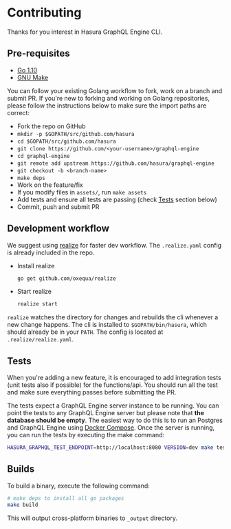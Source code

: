 # Contributing

Thanks for you interest in Hasura GraphQL Engine CLI.

## Pre-requisites

- [Go 1.10](https://golang.org/doc/install)
- [GNU Make](https://www.gnu.org/software/make/)


You can follow your existing Golang workflow to fork, work on a branch and
submit PR. If you're new to forking and working on Golang repositories, please
follow the instructions below to make sure the import paths are correct:

- Fork the repo on GitHub
- `mkdir -p $GOPATH/src/github.com/hasura`
- `cd $GOPATH/src/github.com/hasura`
- `git clone https://github.com/<your-username>/graphql-engine`
- `cd graphql-engine`
- `git remote add upstream https://github.com/hasura/graphql-engine`
- `git checkout -b <branch-name>`
- `make deps`
- Work on the feature/fix
- If you modify files in `assets/`, run `make assets`
- Add tests and ensure all tests are passing (check [Tests](#tests) section below)
- Commit, push and submit PR

## Development workflow

We suggest using [realize](https://github.com/oxequa/realize) for faster dev
workflow. The `.realize.yaml` config is already included in the repo.

- Install realize
  ```bash
  go get github.com/oxequa/realize
  ```
- Start realize
  ```bash
  realize start
  ```

`realize` watches the directory for changes and rebuilds the cli whenever a new
change happens. The cli is installed to `$GOPATH/bin/hasura`, which should
already be in your `PATH`. The config is located at `.realize/realize.yaml`.

## Tests

When you're adding a new feature, it is encouraged to add integration tests
(unit tests also if possible) for the functions/api. You should run all the test
and make sure everything passes before submitting the PR.

The tests expect a GraphQL Engine server instance to be running. You can point
the tests to any GraphQL Engine server but please note that **the database
should be empty**. The easiest way to do this is to run an Postgres and GraphQL
Engine using [Docker
Compose](https://github.com/hasura/graphql-engine/tree/master/install-manifests).
Once the server is running, you can run the tests by executing the make command:  

```bash
HASURA_GRAPHQL_TEST_ENDPOINT=http://localhost:8080 VERSION=dev make test
```

## Builds

To build a binary, execute the following command:

```bash
# make deps to install all go packages
make build
```

This will output cross-platform binaries to `_output` directory.
